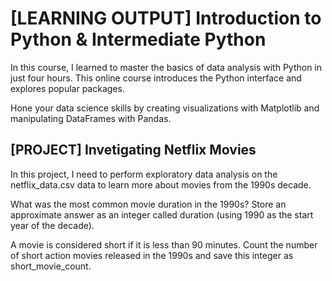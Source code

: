 # [LEARNING OUTPUT] Introduction to Python & Intermediate Python

In this course, I learned to master the basics of data analysis with Python in just four hours. This online course introduces the Python interface and explores popular packages.

Hone your data science skills by creating visualizations with Matplotlib and manipulating DataFrames with Pandas.

## [PROJECT] Invetigating Netflix Movies

In this project, I need to perform exploratory data analysis on the netflix_data.csv data to learn more about movies from the 1990s decade.

What was the most common movie duration in the 1990s? Store an approximate answer as an integer called duration (using 1990 as the start year of the decade).

A movie is considered short if it is less than 90 minutes. Count the number of short action movies released in the 1990s and save this integer as short_movie_count.
